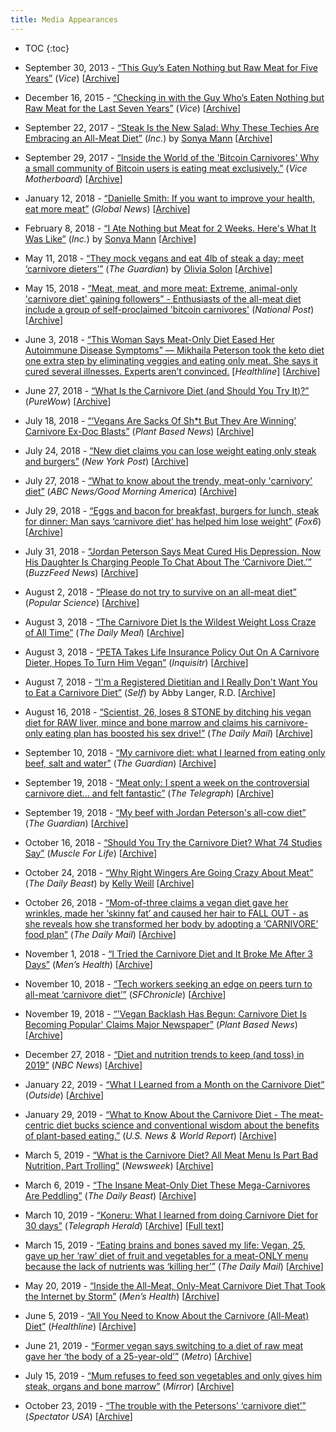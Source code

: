 ```yaml
---
title: Media Appearances
---
```


* TOC
{:toc}

* September 30, 2013 - [“This Guy’s Eaten Nothing but Raw Meat for Five Years”](https://www.vice.com/en_us/article/nnqw3q/this-guy-has-eaten-nothing-but-raw-meat-for-five-years) (_Vice_) [[Archive](https://web.archive.org/web/20181224213811/https://www.vice.com/en_us/article/nnqw3q/this-guy-has-eaten-nothing-but-raw-meat-for-five-years)]

* December 16, 2015 - [“Checking in with the Guy Who’s Eaten Nothing but Raw Meat for the Last Seven Years”](https://www.vice.com/en_us/article/avyqjg/its-now-seven-years-since-this-guy-ate-anything-besides-raw-meat) (_Vice_) [[Archive](https://web.archive.org/web/20180705003436/https://www.vice.com/en_us/article/avyqjg/its-now-seven-years-since-this-guy-ate-anything-besides-raw-meat)]

* September 22, 2017 - [“Steak Is the New Salad: Why These Techies Are Embracing an All-Meat Diet”](https://www.inc.com/sonya-mann/bitcoin-carnivores.html) (_Inc._) by [Sonya Mann](https://www.twitter.com/sonyaellenmann) [[Archive](https://web.archive.org/web/20181005220151/https://www.inc.com/sonya-mann/bitcoin-carnivores.html)]

* September 29, 2017 - [“Inside the World of the 'Bitcoin Carnivores' Why a small community of Bitcoin users is eating meat exclusively.”](https://motherboard.vice.com/en_us/article/ne74nw/inside-the-world-of-the-bitcoin-carnivores) (_Vice Motherboard_) [[Archive](https://archive.fo/9Akhe)]

* January 12, 2018 - [“Danielle Smith: If you want to improve your health, eat more meat”](https://globalnews.ca/news/3961519/danielle-smith-if-you-want-to-improve-your-health-eat-more-meat/) (_Global News_) [[Archive](https://web.archive.org/web/20180615023843/https://globalnews.ca/news/3961519/danielle-smith-if-you-want-to-improve-your-health-eat-more-meat/)]

* February 8, 2018 - [“I Ate Nothing but Meat for 2 Weeks. Here's What It Was Like”](https://www.inc.com/sonya-mann/carnivory-zero-carb-experiment.html) (_Inc._) by [Sonya Mann](https://www.twitter.com/sonyaellenmann) [[Archive](https://web.archive.org/web/20190103155757/https://www.inc.com/sonya-mann/carnivory-zero-carb-experiment.html)]

* May 11, 2018 - [“They mock vegans and eat 4lb of steak a day: meet ‘carnivore dieters’”](https://www.theguardian.com/lifeandstyle/2018/may/11/the-carnivore-diet-all-meat-health-benefits-dangers) (_The Guardian_) by [Olivia Solon](https://twitter.com/oliviasolon) [[Archive](https://web.archive.org/web/20190313215223/https://www.theguardian.com/lifeandstyle/2018/may/11/the-carnivore-diet-all-meat-health-benefits-dangers)]

* May 15, 2018 - [“Meat, meat, and more meat: Extreme, animal-only 'carnivore diet' gaining followers” - Enthusiasts of the all-meat diet include a group of self-proclaimed 'bitcoin carnivores'](https://nationalpost.com/life/food/meat-meat-and-more-meat-extreme-animal-only-carnivore-diet-gaining-followers) (_National Post_) [[Archive](https://archive.fo/pkXMa)]

* June 3, 2018 - [“This Woman Says Meat-Only Diet Eased Her Autoimmune Disease Symptoms” — Mikhaila Peterson took the keto diet one extra step by eliminating veggies and eating only meat. She says it cured several illnesses. Experts aren’t convinced.](https://www.healthline.com/health-news/meat-only-diet-eased-autoimmune-disease-symptoms) [_Healthline_] [[Archive](https://web.archive.org/web/20180607103602/https://www.healthline.com/health-news/meat-only-diet-eased-autoimmune-disease-symptoms)]

* June 27, 2018 - [“What Is the Carnivore Diet (and Should You Try It)?”](https://www.purewow.com/wellness/carnivore-diet) (_PureWow_) [[Archive](https://web.archive.org/web/20190323125811/https://www.purewow.com/wellness/carnivore-diet)]

* July 18, 2018 - [“‘Vegans Are Sacks Of Sh\*t But They Are Winning’ Carnivore Ex-Doc Blasts”](https://www.plantbasednews.org/post/fight-vegan-agenda-if-you-love-your-kids) (_Plant Based News_) [[Archive](https://web.archive.org/web/20190323130625/https://www.plantbasednews.org/post/fight-vegan-agenda-if-you-love-your-kids)]

* July 24, 2018 - [“New diet claims you can lose weight eating only steak and burgers”](https://nypost.com/2018/07/24/new-diet-claims-you-can-lose-weight-eating-only-steak-and-burgers/) (_New York Post_) [[Archive](https://web.archive.org/web/20190308131913/https://nypost.com/2018/07/24/new-diet-claims-you-can-lose-weight-eating-only-steak-and-burgers/)]

* July 27, 2018 - [“What to know about the trendy, meat-only 'carnivory' diet”](https://abcnews.go.com/GMA/Wellness/trendy-meat-carnivory-diet/story?id=56856367) (_ABC News/Good Morning America_) [[Archive](https://web.archive.org/web/20180803092117/https://abcnews.go.com/GMA/Wellness/trendy-meat-carnivory-diet/story?id=56856367)]

* July 29, 2018 - [“Eggs and bacon for breakfast, burgers for lunch, steak for dinner: Man says ‘carnivore diet’ has helped him lose weight”](https://fox6now.com/2018/07/29/eggs-and-bacon-for-breakfast-burgers-for-lunch-steak-for-dinner-man-says-carnivore-diet-has-helped-him-lose-weight/) (_Fox6_) [[Archive](https://web.archive.org/web/20180730050204/https://fox6now.com/2018/07/29/eggs-and-bacon-for-breakfast-burgers-for-lunch-steak-for-dinner-man-says-carnivore-diet-has-helped-him-lose-weight/)]

* July 31, 2018 - [“Jordan Peterson Says Meat Cured His Depression. Now His Daughter Is Charging People To Chat About The ‘Carnivore Diet.’”](https://www.buzzfeednews.com/article/stephaniemlee/jordan-peterson-daughter-mikhaila-meat-carnivore-diet) (_BuzzFeed News_) [[Archive](https://web.archive.org/web/20190220065456/https://www.buzzfeednews.com/article/stephaniemlee/jordan-peterson-daughter-mikhaila-meat-carnivore-diet)]

* August 2, 2018 - [“Please do not try to survive on an all-meat diet”](https://www.popsci.com/carnivore-all-meat-diet) (_Popular Science_) [[Archive](https://web.archive.org/web/20180802134547/https://www.popsci.com/carnivore-all-meat-diet)]

* August 3, 2018 - [“The Carnivore Diet Is the Wildest Weight Loss Craze of All Time”](https://www.thedailymeal.com/healthy-eating/carnivore-diet-wildest-weight-loss-craze/080318) (_The Daily Meal_) [[Archive](https://web.archive.org/web/20181219164031/https://www.thedailymeal.com/healthy-eating/carnivore-diet-wildest-weight-loss-craze/080318)]

* August 3, 2018 - [“PETA Takes Life Insurance Policy Out On A Carnivore Dieter, Hopes To Turn Him Vegan”](https://www.inquisitr.com/5014032/peta-takes-life-insurance-policy-out-on-a-carnivore-dieter-hopes-to-turn-him-vegan/) (_Inquisitr_) [[Archive](https://web.archive.org/web/20180804111025/https://www.inquisitr.com/5014032/peta-takes-life-insurance-policy-out-on-a-carnivore-dieter-hopes-to-turn-him-vegan/)]

* August 7, 2018 - [“I'm a Registered Dietitian and I Really Don't Want You to Eat a Carnivore Diet”](https://www.self.com/story/im-a-registered-dietitian-and-i-really-dont-want-you-to-eat-a-carnivore-diet) (_Self_) by Abby Langer, R.D. [[Archive](https://web.archive.org/web20190123035309/http://www.self.com/story/im-a-registered-dietitian-and-i-really-dont-want-you-to-eat-a-carnivore-diet)]

* August 16, 2018 - [“Scientist, 26, loses 8 STONE by ditching his vegan diet for RAW liver, mince and bone marrow and claims his carnivore-only eating plan has boosted his sex drive!”](https://www.dailymail.co.uk/health/article-6066475/Former-obese-vegan-eats-raw-liver-mince-bone-marrow.html) (_The Daily Mail_) [[Archive](https://web.archive.org/web/20190323152951/https://www.dailymail.co.uk/health/article-6066475/Former-obese-vegan-eats-raw-liver-mince-bone-marrow.html)]

* September 10, 2018 - [“My carnivore diet: what I learned from eating only beef, salt and water”](https://www.theguardian.com/food/2018/sep/10/my-carnivore-diet-jordan-peterson-beef) (_The Guardian_) [[Archive](https://web.archive.org/web/20180911040155/https://www.theguardian.com/food/2018/sep/10/my-carnivore-diet-jordan-peterson-beef)]

* September 19, 2018 - [“Meat only: I spent a week on the controversial carnivore diet... and felt fantastic”](https://www.telegraph.co.uk/health-fitness/nutrition/meat-spent-week-controversial-carnivore-diet-felt-fantastic/) (_The Telegraph_) [[Archive](https://web.archive.org/web/20190110195544/https://www.telegraph.co.uk/health-fitness/nutrition/meat-spent-week-controversial-carnivore-diet-felt-fantastic/)]

* September 19, 2018 - [“My beef with Jordan Peterson's all-cow diet”](https://www.theguardian.com/commentisfree/2018/sep/19/my-beef-with-jordan-petersons-all-cow-diet) (_The Guardian_) [[Archive](https://web.archive.org/web/20180919171524/https://www.theguardian.com/commentisfree/2018/sep/19/my-beef-with-jordan-petersons-all-cow-diet)]

* October 16, 2018 - [“Should You Try the Carnivore Diet? What 74 Studies Say”](https://www.muscleforlife.com/carnivore-diet/) (_Muscle For Life_) [[Archive](https://web.archive.org/web/20190323151359/https://www.muscleforlife.com/carnivore-diet/)]

* October 24, 2018 - [“Why Right Wingers Are Going Crazy About Meat”](https://www.thedailybeast.com/why-right-wingers-are-going-crazy-about-meat) (_The Daily Beast_) by [Kelly Weill](https://twitter.com/KELLYWEILL) [[Archive](https://web.archive.org/web/20180826013122/https://www.thedailybeast.com/why-right-wingers-are-going-crazy-about-meat)]

* October 26, 2018 - [“Mom-of-three claims a vegan diet gave her wrinkles, made her ‘skinny fat’ and caused her hair to FALL OUT - as she reveals how she transformed her body by adopting a ‘CARNIVORE’ food plan”](https://www.dailymail.co.uk/femail/article-6329445/Mother-three-adopts-carnivore-diet-vegan-six-years-gave-wrinkles.html) (_The Daily Mail_) [[Archive](https://web.archive.org/web/20190323153127/https://www.dailymail.co.uk/femail/article-6329445/Mother-three-adopts-carnivore-diet-vegan-six-years-gave-wrinkles.html)]

* November 1, 2018 - [“I Tried the Carnivore Diet and It Broke Me After 3 Days”](https://www.menshealth.com/nutrition/a24488031/carnivore-diet-results/) (_Men’s Health_) [[Archive](https://web.archive.org/web/20190102210146/https://www.menshealth.com/nutrition/a24488031/carnivore-diet-results/)]

* November 10, 2018 - [“Tech workers seeking an edge on peers turn to all-meat ‘carnivore diet’”](https://www.sfchronicle.com/business/article/Tech-workers-seeking-an-edge-on-their-peers-do-an-13377065.php) (_SFChronicle_) [[Archive](https://web.archive.org/web/20181111022023/https://www.sfchronicle.com/business/article/Tech-workers-seeking-an-edge-on-their-peers-do-an-13377065.php)]

* November 19, 2018 - [“'Vegan Backlash Has Begun: Carnivore Diet Is Becoming Popular' Claims Major Newspaper”](https://www.plantbasednews.org/post/vegan-backlash-carnivore-diet-popular) (_Plant Based News_) [[Archive](https://web.archive.org/web/20190323150926/https://www.plantbasednews.org/post/vegan-backlash-carnivore-diet-popular)]

* December 27, 2018 - [“Diet and nutrition trends to keep (and toss) in 2019”](https://www.nbcnews.com/better/pop-culture/diet-nutrition-trends-keep-toss-2019-ncna952286) (_NBC News_) [[Archive](https://web.archive.org/web/20190319144902/https://www.nbcnews.com/better/pop-culture/diet-nutrition-trends-keep-toss-2019-ncna952286)]

* January 22, 2019 - [“What I Learned from a Month on the Carnivore Diet”](https://www.outsideonline.com/2382501/shawn-baker-carnivore-diet-test) (_Outside_) [[Archive](https://web.archive.org/web/20190203105806/https://www.outsideonline.com/2382501/shawn-baker-carnivore-diet-test)]

* January 29, 2019 - [“What to Know About the Carnivore Diet - The meat-centric diet bucks science and conventional wisdom about the benefits of plant-based eating.”](https://health.usnews.com/wellness/food/articles/2019-01-29/what-is-the-carnivore-diet) (_U.S. News & World Report_) [[Archive](https://web.archive.org/web/20190322143858/https://health.usnews.com/wellness/food/articles/2019-01-29/what-is-the-carnivore-diet)]

* March 5, 2019 - [“What is the Carnivore Diet? All Meat Menu Is Part Bad Nutrition, Part Trolling”](https://www.newsweek.com/carnivore-diet-what-meat-menu-eggs-keto-jordan-peterson-zero-carb-plan-1352342) (_Newsweek_) [[Archive](https://web.archive.org/web/20190322185846/https://www.newsweek.com/carnivore-diet-what-meat-menu-eggs-keto-jordan-peterson-zero-carb-plan-1352342)]

* March 6, 2019 - [“The Insane Meat-Only Diet These Mega-Carnivores Are Peddling”](https://www.thedailybeast.com/the-insane-meat-only-diet-these-mega-carnivores-are-peddling) (_The Daily Beast_) [[Archive](https://web.archive.org/web/20190323151626/https://www.thedailybeast.com/the-insane-meat-only-diet-these-mega-carnivores-are-peddling)]

* March 10, 2019 - [“Koneru: What I learned from doing Carnivore Diet for 30 days”](http://www.telegraphherald.com/news/features/article_95e029a8-cb9d-5e6a-b042-a477364393b8.html) (_Telegraph Herald_) [[Archive](https://web.archive.org/web/20190323152557/http://www.telegraphherald.com/news/features/article_95e029a8-cb9d-5e6a-b042-a477364393b8.html)] [[Full text](https://www.reddit.com/r/KetoNews/comments/b4g4zq/oncologist_tries_the_carnivore_diet_for_30_days/)]

* March 15, 2019 - [“Eating brains and bones saved my life: Vegan, 25, gave up her ‘raw’ diet of fruit and vegetables for a meat-ONLY menu because the lack of nutrients was ‘killing her’”](https://www.dailymail.co.uk/health/article-6812893/Eating-bones-brains-saved-Vegan-gave-plant-based-diet-killing-her.html) (_The Daily Mail_) [[Archive](https://web.archive.org/web/20190323150650/https://www.dailymail.co.uk/health/article-6812893/Eating-bones-brains-saved-Vegan-gave-plant-based-diet-killing-her.html)]

* May 20, 2019 - [“Inside the All-Meat, Only-Meat Carnivore Diet That Took the Internet by Storm”](https://www.menshealth.com/nutrition/a27405997/carnviore-diet-plan/) (_Men’s Health_) [[Archive](http://web.archive.org/web/20190520213429/https://www.menshealth.com/nutrition/a27405997/carnviore-diet-plan/)]

* June 5, 2019 - [“All You Need to Know About the Carnivore (All-Meat) Diet”](https://www.healthline.com/nutrition/carnivore-diet) (_Healthline_) [[Archive](http://web.archive.org/web/20190607123140/https://www.healthline.com/nutrition/carnivore-diet)]

* June 21, 2019 - [“Former vegan says switching to a diet of raw meat gave her ‘the body of a 25-year-old’”](https://metro.co.uk/2019/06/21/former-vegan-says-switching-diet-raw-meat-gave-body-25-year-old-10023893/) (_Metro_) [[Archive](http://web.archive.org/web/20190622145434/https://metro.co.uk/2019/06/21/former-vegan-says-switching-diet-raw-meat-gave-body-25-year-old-10023893/)]

* July 15, 2019 - [“Mum refuses to feed son vegetables and only gives him steak, organs and bone marrow”](https://www.mirror.co.uk/news/world-news/mum-refuses-feed-son-vegetables-18211953) (_Mirror_) [[Archive](http://web.archive.org/web/20190715145848/https://www.mirror.co.uk/news/world-news/mum-refuses-feed-son-vegetables-18211953)]

* October 23, 2019 - [“The trouble with the Petersons’ ‘carnivore diet’”](https://spectator.us/trouble-carnivore-diet-mikhaila-peterson/) (_Spectator USA_) [[Archive](http://archive.fo/Ib6j3)]
